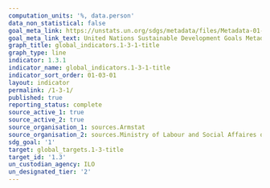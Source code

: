```yaml
---
computation_units: '%, data.person'
data_non_statistical: false
goal_meta_link: https://unstats.un.org/sdgs/metadata/files/Metadata-01-03-01a.pdf
goal_meta_link_text: United Nations Sustainable Development Goals Metadata (pdf 894kB)
graph_title: global_indicators.1-3-1-title
graph_type: line
indicator: 1.3.1
indicator_name: global_indicators.1-3-1-title
indicator_sort_order: 01-03-01
layout: indicator
permalink: /1-3-1/
published: true
reporting_status: complete
source_active_1: true
source_active_2: true
source_organisation_1: sources.Armstat
source_organisation_2: sources.Ministry of Labour and Social Affaires of RA
sdg_goal: '1'
target: global_targets.1-3-title
target_id: '1.3'
un_custodian_agency: ILO
un_designated_tier: '2'
---
```

